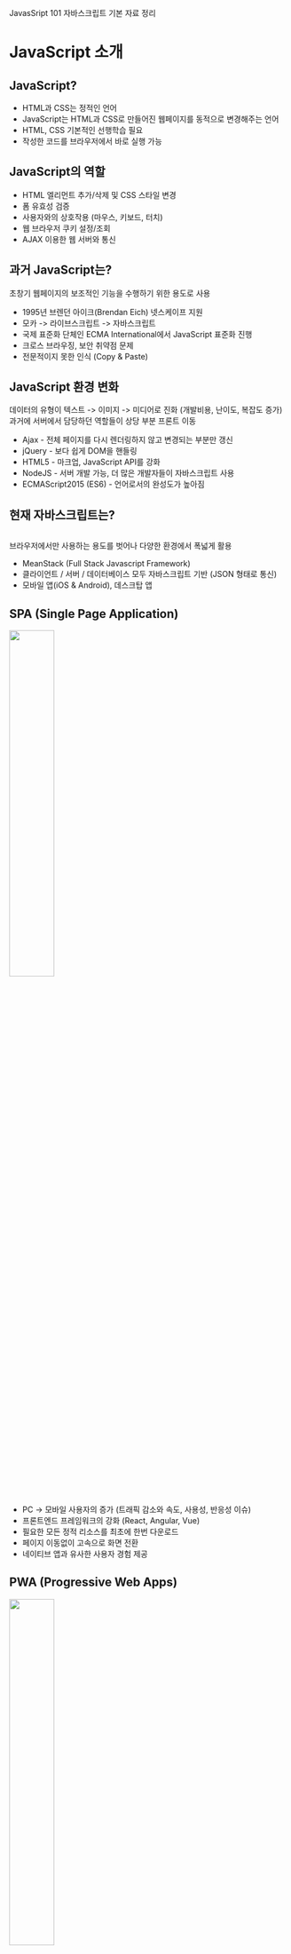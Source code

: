 JavasSript 101 자바스크립트 기본 자료 정리

# JavaScript 소개
## JavaScript?
* HTML과 CSS는 정적인 언어
* JavaScript는 HTML과 CSS로 만들어진 웹페이지를 동적으로 변경해주는 언어
* HTML, CSS 기본적인 선행학습 필요
* 작성한 코드를 브라우저에서 바로 실행 가능

## JavaScript의 역할
* HTML 엘리먼트 추가/삭제 및 CSS 스타일 변경
* 폼 유효성 검증
* 사용자와의 상호작용 (마우스, 키보드, 터치)
* 웹 브라우저 쿠키 설정/조회
* AJAX 이용한 웹 서버와 통신

## 과거 JavaScript는?
초창기 웹페이지의 보조적인 기능을 수행하기 위한 용도로 사용
* 1995년 브렌던 아이크(Brendan Eich) 넷스케이프 지원
* 모카 -> 라이브스크립트 -> 자바스크립트
* 국제 표준화 단체인 ECMA International에서 JavaScript 표준화 진행
* 크로스 브라우징, 보안 취약점 문제
* 전문적이지 못한 인식 (Copy & Paste)

## JavaScript 환경 변화
데이터의 유형이 텍스트 -> 이미지 -> 미디어로 진화 (개발비용, 난이도, 복잡도 증가)<br>
과거에 서버에서 담당하던 역할들이 상당 부분 프론트 이동

* Ajax - 전체 페이지를 다시 렌더링하지 않고 변경되는 부분만 갱신
* jQuery - 보다 쉽게 DOM을 핸들링
* HTML5 - 마크업, JavaScript API를 강화
* NodeJS - 서버 개발 가능, 더 많은 개발자들이 자바스크립트 사용
* ECMAScript2015 (ES6) - 언어로서의 완성도가 높아짐

## 현재 자바스크립트는?
<img src="img/js_all.png" alt="">

브라우저에서만 사용하는 용도를 벗어나 다양한 환경에서 폭넓게 활용
* MeanStack (Full Stack Javascript Framework)
* 클라이언트 / 서버 / 데이터베이스 모두 자바스크립트 기반 (JSON 형태로 통신)
* 모바일 앱(iOS & Android), 데스크탑 앱

## SPA (Single Page Application)
<img src="img/react_angular_vue.png" alt="" width="40%">

* PC -> 모바일 사용자의 증가 (트래픽 감소와 속도, 사용성, 반응성 이슈)
* 프론트엔드 프레임워크의 강화 (React, Angular, Vue)
* 필요한 모든 정적 리소스를 최초에 한번 다운로드
* 페이지 이동없이 고속으로 화면 전환
* 네이티브 앱과 유사한 사용자 경험 제공

## PWA (Progressive Web Apps)
<img src="img/unnamed.gif" alt="" width="40%">

최적화된 웹 성능에 모바일의 Native 기능을 결합한 최신 웹 앱
* 모바일 앱의 단점 (개발, 빌드, 배포, 검색 다운로드, 설치)
* 홈 화면 아이콘 추가, 오프라인 서비스, 푸시 알림 등 웹에서도 가능하게 하는 기술 (Service Worker, Manifest)

# JavaScript 시작
## 코드 작성 준비
* 아래 코드를 HTML head, body 태그 안에 작성
* script 태그의 src 속성을 사용하여 외부 js 파일 연결
```html
<!-- internal -->
<script type="text/javascript">
    //코드 작성

    //한줄주석
    /* 여러줄 주석 */
</script>

<!-- external -->
<script type="text/javascript" scr="js/ui/ui-base.js"></script>
```

## script 태그 위치
```html
<!DOCTYPE html>
<html>
<head>
    <title>HTML Page</title>
    <!--Bad-->
    <script scr="js/lib/jquery-1.9.1.min.js"></script>
    <script scr="js/ui/ui-base.js"></script>
</head>
<body>
    ...
    <!--Good-->
    <!--body 요소 안, 맨 마지막 위치-->
    <script scr="js/lib/jquery-1.9.1.min.js"></script>
    <script scr="js/ui/ui-base.js"></script>
</body>
</html>
```

## script 태그 속성
script src="script.js"
<img src="img/Normal-Execution.png " alt="" width="90%">

script **async** src="script.js"
<img src="img/Async-Execution.png " alt="" width="90%">

script **defer** src="script.js"
<img src="img/Defer-Execution.png " alt="" width="90%">


# 변수 (Variable)
## 변수 선언
* 숫자로 시작 할 수 없음
* 대소문자 구별
* 이미 정의된 예약어 사용 안됨 (var, function, new, typeof..)
```js
var number;
var str;

//한번에 선언 (콤마를 이용해 구분)
var number, str;

//숫자시작 X
var 1st = 10; //SyntaxError

//대소문자 구분, 완전히 다른변수
var value = 25;
var Value = 26;

//예약어 X
var function; //SyntaxError
```

## 변수의 중복 선언
변수의 중복 선언은 문법적으로 허용, 하지만 사용하지 않는 것이 좋음
```js
var x = 1;
console.log(x); //1

//중복 선언 (재정의)
var x = 100;
console.log(x); //100
```

## 변수 선언 시 var 키워드 생략 허용
의도하지 않게 변수를 전역화할 수 있으므로 사용하지 않는 것이 좋음
```js
x = 1;
console.log(x); //1
```
## 분산된 var 선언의 문제
```js
function myFunction() {
    console.log(foo); //① undefined
    //Why no ReferenceError? 예기치 않은 결과

    if(true) {
        var foo = 123;
        console.log(foo); //② 123
    }
}

myFunction();
```

## 변수 호이스팅 (Hoisting)
코드를 해석하기 전 var 선언 범위를 각 함수(스코프)의 상단으로 끌어 올림

```js
function myFunction() {
    //var foo; -> 변수는 호이스트 되었습니다.
    console.log(foo); //① undefined

    if(true) {
        var foo = 123;
        console.log(foo); //② 123
    }
}

myFunction();
```
첫 줄 이후 선언된 변수들은 호이스팅으로 인해 선언한 곳 이전부터 존재.
모든 변수들을 최상위에 함께 선안하고 값을 초기화 하는 것이 호이스팅으로 인해 발생할 수 있는 문제들을 줄일 수 있음

## 자료형 (Data type)
* 기본 자료형 - Boolean, null, undefined, Number, String, Symbol
* 객체형 - Object (Function, Array, Date, RegExp)
* 동적 타입 언어, 느슨한 타입 언어
* 변수 선언 시 타입 정의 없음
* 값을 할당할 때 데이터 형이 결정되는 것이 특징
* 같은 변수에 여러 데이터 타입의 값을 대입 가능 (가능한 변경하지 않는다)
```js
//값을 할당하지 않은 변수는 기본적으로 undefined
//자료형이 결정되지 않은 상태
var foo;
console.log(typeof foo); //undefined

//null은 개발자가 의도적으로 빈 값을 할당 (비어있는 변수)
var foo = 'Kim';
foo = null;  //참조 정보가 제거됨

foo = 3;
console.log(typeof foo);  //number

foo = 'Hi';
console.log(typeof foo);  //string

foo = true;
console.log(typeof foo);  //boolean

숫자를 다루다 보면 숫자 범위를 초과하거나 오류로 NaN
NaN (Not a Number) 숫자가 아니라는 뜻
```

## 네이밍 규칙
변수의 데이터 타입과 용도에 따라 접두사와 함께 붙여 사용 (헝가리안 표기법)
<table>
    <tr>
        <th style="text-align:left">접두사</th>
        <th style="text-align:left">데이터 타입</th>
        <th style="text-align:left">예시</th>
    </tr>
    <tr>
        <td>a</td>
        <td>Array</td>
        <td>aUsers</td>
    </tr>
    <tr>
        <td>s</td>
        <td>String</td>
        <td>sCompanyName</td>
    </tr>
    <tr>
        <td>n</td>
        <td>Number</td>
        <td>nTotalCount</td>
    </tr>
    <tr>
        <td>b</td>
        <td>Boolean</td>
        <td>bFlag, bActivation</td>
    </tr>
    <tr>
        <td>o</td>
        <td>Object</td>
        <td>oController</td>
    </tr>
    <tr>
        <td>ht</td>
        <td>Hash Table</td>
        <td>htUserInfo, htColorCode</td>
    </tr>
    <tr>
        <td>d</td>
        <td>Date</td>
        <td>dToday, dCurrentTime</td>
    </tr>
    <tr>
        <td>el</td>
        <td>Html Element</td>
        <td>elTableList</td>
    </tr>
    <tr>
        <td>rx</td>
        <td>Regular Expression</td>
        <td>rxEmailFormat</td>
    </tr>
</table>

## '==' vs '==='의 차이
* 동등 연산자 (==, !=) 값이 같으면 true (강제 형 변환 후 비교)
* 일치 연산자 (===, !==) 값이 같고 데이터 타입도 같아야만 true
* ==보다는 ===를 쓰는 것을 권장
```js
0 == ''     //true
0 == '0'     //true
1 == true     //true
null == undefined    //true

0 === ''     //false
0 === false    //false
1 === true     //false
null === undefined     //false
```

# 배열 (Array)
## 배열 생성
여러 개의 데이터 값을 하나의 변수에 할당할 때 사용
```js
var arr1 = []; //배열 리터럴 사용
var arr2 = new Array();
```

## 배열 요소 추가
* 필요한 index 위치에 값 할당 (순서에 맞게 값을 할당할 필요는 없음)
* 값이 할당되지 않은 index 요소의 값은 empty
* 배열의 길이는 최종 index 기준으로 산정
```js
//배열 요소에 index로 값 할당
var fruits = [];
fruits[0] = '사과';
fruits[1] = '배';
fruits[2] = '바나나';

//배열을 생성과 동시에 요소에 값 할당
var fruits = ['사과', '배', '바나나'];

var arr = [];
arr[0] = 'one';
arr[3] = 'three';
arr[7] = 'seven';
console.log(arr); //["one", empty × 2, "three", empty × 2, "seven"]
```

## 배열 요소 열거
배열 뒤 [ ]안에 index를 넣어 요소에 접근
```js
var fruits = ["사과", "배", "바나나"];
console.log(fruits[0]); //사과
console.log(fruits[1]); //배
console.log(fruits[2]); //바나나

//요소 갯수 (배열 길이)
console.log(fruits.length); //3

//for문 사용
for (var i = 0; i < fruits.length; i++) {
    console.log(i, fruits[i]); //0 사과, 1 배, 2 바나나
}
```
## 배열 메서드 (Array method)
* join – 문자열로 리턴
* reverse – 거꾸로 변경
* sort – 배열 정렬
* concat – 배열 이어 붙임
* slice – 부분 배열 반환
* splice – 삭제/추가
* push, pop – 맨뒤 추가/삭제
* shift, unshift – 맨앞 추가/삭제

```js
var testArray = ['aaa', 'bbb', 'ccc', 'ddd'];

//forEach - 배열의 모든 요소에 EDIT라는 문자열을 더하기, 메서드 수행 후 리턴값은 undefined
testArray.forEach(function (item, index, array) {
    array[index] = item + 'EDIT';
});
//메서드 수행 후 
console.log(testArray);
['aaaEDIT', 'bbbEDIT', 'cccEDIT', 'dddEDIT']


//map - 배열의 모든 요소에 NEW라는 문자열을 더하기, 메서드 수행 후 리턴값은 새로운 배열
var newArray = testArray.map(function (item, index, array) {
	return item + 'NEW';
});
//메서드 수행 후 원본 배열
console.log(testArray);
['aaa', 'bbb', 'ccc', 'ddd']
//메서드 수행 후 생성된 배열
console.log(newArray);
['aaaNEW', 'bbbNEW', 'cccNEW', 'dddNEW']


//filter - 배열의 요소가 a, b로 이루어져 있는것만 추출, 메서드가 종료되면 추출된 요소로만 이루어진 새로운 배열을 리턴
var newArray = testArray.filter(function (item, index, array) {
	return !!~item.search(/[ab]+/);
});
//메서드 수행 후 원본 배열
console.log(testArray);
['aaa', 'bbb', 'ccc', 'ddd']
//메서드 수행 후 생성된 배열
console.log(newArray);
['aaa', 'bbb']


var testArray = [1, 2, 3, 4, 5, 6, 7, 8, 9, 10];

//reduce - 각 콜백마다의 리턴값을 previousItem 으로 넘겨받아 어떤 작업을 수행, 메서드가 종료되면 마지막 콜백의 리턴값을 리턴
var result = testArray.reduce(function (previousItem, currentItem, index, array) {
	//반환된 결과는 다음번 콜백의 첫번째 파라메터로 다시 전달
	return previousItem + currentItem;
}, 0);
//메서드 수행 후 원본 배열
console.log(testArray);
[1, 2, 3, 4, 5, 6, 7, 8, 9, 10]
//메서드 수행 후 리턴값은 0부터 10까지의 합
console.log(result); //55


var data = [1, 2, 3, 4, 5];

//every - 배열의 모든 값이 조건 만족 true, 수행 중 false가 있으면 바로 수행 중단
var isAllOdd = data.every(val => { return val % 2 != 0 });
console.log(isAllOdd); //false

//some - 하나라도 특정 조건을 만족하면 true, 수행 중 true가 있으면 바로 수행 중단
var isSomeOdd = data.some(val => { return val % 2 != 0 });
console.log(isSomeOdd); //true
```

# 객체 (Object)
## 자동차 객체
* 현실세계의 객체를 프로그래밍적으로 접근하여 접목시킨 것을 객체라고 표현
* 모든 자동차는 같은 속성을 가지고 있지만 그 값은 각각 다르고, 다양한 기능을 수행
<table>
    <tr>
        <th width="30%">Object</th>
        <th width="35%">Properties</th>
        <th width="35%">Methods</th>
    </tr>
    <tr>
        <td rowspan="4"><img src="img/genesis.png" alt="" width="100%"></td>
        <td>car.name = 제네시스</td>
        <td>car.start()</td>
    </tr>
    <tr>
        <td>car.model = G70</td>
        <td>car.stop()</td>
    </tr>
    <tr>
        <td>car.weight = 1,695kg</td>
        <td>car.speedUp()</td>
    </tr>
    <tr>
        <td>car.color = white</td>
        <td>car.slowDown()</td>
    </tr>
</table>

## 객체 생성
자바스크립트는 객체 기반 언어. 기본자료형을 제외한 나머지 함수, 배열, 정규표현식 등 모두 객체
```js
var car = {}; //객체 리터럴 사용
var car = new Object();
```

## 객체 속성 (Property)
* 객체는 Key(속성명), Value(값)로 구성
* 빈 객체를 생성하고 변수와 함수를 그 안에 추가
* 이때 선언된 변수를 '프로퍼티', 함수는 '메서드'
```js
//객체 생성 후 프로퍼티를 추가
var car = {};
car.name = '제네시스';
car.model = 'G70';
car.weight = '1,695kg';
car.color = 'white';

//객체 생성과 동시에 프로퍼티를 추가
var car = {
    name: '제네시스',
    model: 'G70',
    weight: '1,695kg',
    color: 'white'
};
console.log(car.name); //제네시스
```
## 객체 메서드 (Method)
메서드 내부의 this는 해당 메소드를 호출한 객체에 바인딩
```js
var car = {
    name: '제네시스',
    model: 'G70',
    weight: '1,695kg',
    getName: function() {
        return this.name;
    }
};

var newCar = {
    name: 'BMW'
};

newCar.getName = car.getName;

car.getName(); //this는 car, this.name -> 제네시스
newCar.getName(); //this는 newCar, this.name -> BMW
```

# 함수 (Function)
## 함수선언식 (Function declaration)
함수는 주로 반복적으로 사용되는 구문을 미리 작성해 두고 필요할 때 호출
```js
function total(a, b) {
    return a + b;
}

//함수 호출
total(10, 20); //30
```
## 함수표현식 (Function expression)
함수표현식으로 정의한 함수는 함수명 생략 가능
```js
// 익명 함수표현식
var total = function(a, b) {
    return a + b;
};

//이전과 동일하게 호출
total(10, 20); //30
```

## 함수 호이스팅 (Function hoisting)
* 함수선언식 - 함수 선언의 위치와 상관없이 코드 내 어느 곳에서든지 호출 가능
* 함수표현식 - 호이스팅된 변수는 undefined로 초기화

함수선언식은 호출 전 반드시 선언해야 한다는 규칙 무시. 코드 구조를 엉성하게 만들 수 있어 함수표현식 사용을 권고

```js
//함수선언식
foo(); //hello (함수 호출을 먼저 하고, 함수 정의는 나중에 정의하는 -_-;)
function foo() {
    console.log('hello');
}

//함수표현식
foo(); //TypeError: foo is not a function
var foo = function() {
    console.log('hello');
};
foo(); //hello
```

함수선언식으로 정의된 함수는 자바스크립트 엔진이 스크립트가 로딩되는 시점에 바로 초기화하고 이를 VO(variable object)에 저장. 즉, 함수 선언, 초기화, 할당이 한번에. 
그렇기 때문에 함수 선언의 위치와는 상관없이 소스 내 어느 곳에서든지 호출이 가능

함수표현식은 스크립트 로딩 시점에 변수 객체(VO)에 함수를 할당하지 않고 runtime에 해석되고 실행

## 즉시실행함수 (IIFE)
* 함수의 정의와 동시에 실행되는 함수
* 최초 한번만 호출, 다시 호출할 수 없음
* 이러한 특징을 이용하여 초기화에 사용, 글로벌 영역 오염 방지
```js
// 익명 즉시실행함수(immediately-invoked function expression)
(function () {
    //code
}());
```

## 콜백 함수 (Callback function)
어떤 이벤트가 발생한 후 수행될 함수 (이벤트 핸들러, 비동기 처리)
```js
var button = document.getElementById('myButton');
button.addEventListener('click', function() {
    //콜백 함수
});

$.ajax({
    //..
    success: function() {
        //콜백 함수
    },
    error: function() {
        //콜백 함수
    }
});
```


# 유효범위 (Scope)
## 자바스크립트의 유효범위
* 전역 (Global Scope) - 코드 어디에서든지 참조
* 지역 (Local Scope or Function-Level Scope) - 정의된 함수 내에서만 참조

## 전역변수 (Global Scope)
* 자바스크립트는 특별한 시작점이 없음. 코드가 나타나는 즉시 해석되고 실행
* 글로벌 영역에 변수를 선언하면 어디에서든지 참조할 수 있는 전역변수
```js
//Global Scope
var global = 'global'; //전역변수

function foo() {
    console.log(global); //global
}
foo();
```

## Non Block-Level Scope
var로 선언된 변수는 Block-Level Scope를 사용하지 않으므로 x는 전역 변수
```js
//Global Scope
if (true) {
    var x = 5; //전역변수
}
console.log(x); //5
```

## 지역변수 (Function-Level Scope)
* 함수 내에 선언된 변수, 매개변수(parameter)는 해당 함수 내부에서만 사용 가능
* 함수 외부에서는 유효하지 않음
```js
function foo() {
    //Local Scope
    var local = 'local'; //지역변수
    console.log(local); //local
}
foo();
console.log(local); //ReferenceError: local is not defined
```

## 전역변수, 지역변수 동일한 이름 사용 시
* 지역변수를 우선하여 참조 (각기 다른 변수 객체가 생성)
* 혼란을 줄 수있는 동일한 변수 네이밍은 가급적 사용하지 않는 것이 좋음
```js
var global = 'global';

function foo() {
    var global = 'local';
    console.log(global); //local
}
foo();
console.log(global); //global
```

## 스코프 체인 (Scope Chain)
변수를 찾을 때 스코프 체인을 거슬러 올라가며 추적. 스코프 체인에서 가장 처음 발견한 변수의 값 반환
```js
var number1 = 1;
//③ func1 부모함수가 없기 때문에 전역 스코프에서 값을 찾음

function func1(){ //② 여기에도 없으면
    var number2 = 2;

    function func2(){
        var number3 = 3;
        //① 지역 스코프에서 number1, number2, number3 변수를 찾음
        //값이 없으면 부모 함수인 func1에서 검색
        console.log(number1 + number2 + number3); //6
    }
    func2();
}
func1();
```

## 클로저 (Closure)
* 내부함수는 외부함수의 지역변수에 접근 가능
* add()함수가 종료되더라도 내부변수 스코프 객체는 그대로 유지되는 클로저의 속성을 이용
* 클로저를 이용해 비공개 멤버(private) 생성
```js
function add() {
    var counter = 0; //counter는 외부에서 접근할 수 없는 비공개 멤버 (private)

    return function() { //반환된 객체를 통해 외부에 공개
        return ++counter;
    };
}
var foo = add(); //인스턴스 foo 생성
foo(); //1
foo(); //2

var bar = add(); //인스턴스 bar 생성 (새롭게 반환되는 인스턴스로 counter 초기화)
bar(); //1
bar(); //2
```

## var 생략 시 암묵적 전역
전역 스코프에서 변수 x를 찾고 존재하지 않으면 변수 x를 암묵적으로 전역변수로 선언
```js 
function foo() {
    x = 1; //var 생략 시 전역변수
    var y = 2;
}
foo();

console.log(x); //1
```

## 변수명의 중복
* 파일이 분리되어 있어도 글로벌 스코프는 하나
* 글로벌 스코프에 선언된 변수나 함수는 코드 내의 어디서든지 접근 가능
* 반드시 var를 붙여서 변수 선언 (예상치 못한 결과 발생)

```html
<!DOCTYPE html>
<html>
<body>
    <script scr="x.js"></script>
    <script scr="y.js"></script>
</body>
</html>
```
```js
//x.js
function foo (){
    // var i = 0;
    i = 0;
}

//y.js
for(var i = 0; i < 5; i++){
    foo();
    console.log(i); //무한 루프
}
```

## Javascript의 문제점
전역변수 사용으로 인해 잠재적인 오류가 발생 할 수 있음
* 글로벌 스코프가 쉽게 오염
* 동일한 이름을 가진 변수 사용
* 올바른 의존성 순서
* 필요한 코드와 필요하지 않는 코드를 구분하는 것이 매우 어려운 일

## 최소한의 전역변수 사용
다음과 같이 전역변수 객체 하나를 만들어 사용 (네임스페이스)
```js
//기존에 동일한 이름을 갖는 네임스페이스가 존재하는지 검사
//동일한 이름을 갖는 네임스페이스가 없을 경우에만 네임스페이스를 정의
if(typeof MYAPP === 'undefined') {
    var MYAPP = {};
}

//위 코드를 간소화 하면 아래와 같이 작성
var MYAPP = MYAPP || {};

MYAPP.student = {
    name: 'Kim',
    gender: 'male'
};

console.log(MYAPP.student.name); //Kim
```

## 즉시실행함수 전역변수 사용 억제
* 즉시 실행 함수는 즉시 실행되고 그 후 전역에서 바로 사라짐
* 전역변수를 만들지 않으므로 라이브러리 등에 자주 사용
```js
(function() {
    var MYAPP = MYAPP || {};
    MYAPP.student = {
        name: 'Kim',
        gender: 'male'
    };
    console.log(MYAPP.student.name);

    //code...
}());

console.log(MYAPP.student.name); //ReferenceError: MYAPP is not defined
```

# 객체지향 프로그래밍 (OOP)
## 객체지향 자바스크립트
* JavaScript는 클래스라는 개념이 없음
* 프로토타입 기반(prototype-based)의 객체지향 언어
* 객체가 다른 객체에 속성들을 물려줄 수 있도록 하기 위해 프로토타입 사용 (코드 재활용)

## JavaScript 프로토타입 (Prototype)
자바스크립트의 모든 객체는 자신의 부모 역할을 하는 객체와 연결 (__ proto __ 숨은링크) 부모 객체의 프로퍼티, 메소드를 상속받아 사용 가능

자기 자신을 생성하기 위해 사용된 객체 원형을 프로토타입


* __ proto __ (숨은링크) : 상위에서 물려받은 객체의 프로토타입에 대한 정보
* prototype 속성 : 자신을 원형으로 만들어질 새로운 객체들. 즉 하위로 물려줄 연결에 대한 속성

## Object.prototype
* 객체 리터럴 방식으로 생성된 객체의 경우 부모는 Object.prototype
* Object.prototype은 자바스크립트 모든 객체의 최상위 부모

student 객체는 __ proto __ 라는 숨겨진 내부 프로퍼티에 자신의 부모 Object.prototype 객체와 연결
```js
var student = {
    name: 'Kim',
    score: 90
};
console.log(student.valueOf()); //Object {name: "Kim", score: 90}
```
 <img src="img/proto.png" alt="">

student 객체의 __ proto __ 프로퍼티가 가리키는 객체가 바로 Object.prototype 객체이며 hasOwnProperty(), toString(), valueOf() 등과 같은 모든 객체에서 호출 가능한 자바스크립트 기본 내장 메서드가 포함되어 있다.

## Array.prototype
배열 역시 __ proto __ 라는 숨겨진 내부 프로퍼티에 자신의 부모 Array.prototype 객체와 연결<br>모든 배열에 존재하는 length, push(), pop().. 등과 같은 메서드들을 상속
```js
var myArray = [];
console.log(myArray.length); //0
```

<img src="img/proto_array.png" alt="">

## Function.prototype
__ proto __ 라는 숨겨진 내부 프로퍼티에 자신의 부모 Function.prototype 객체와 연결<br>
함수는 prototype 속성을 이용해 또 다른 객체의 원형이 될 수 있음
```js
function sum(x, y) { ... }
```
 <img src="img/proto_function.png" alt="">

프로토타입은 객체를 확장하고 객체 지향적인 프로그래밍이 가능

 ```js
var Person = (function() {
    //생성자 함수 Constructor
    function Person(name) {
        this._name = name;
    }

    //sayHi()함수를 하나만 만들어
    //객체의 인스턴스들이 재사용을 위해서 프로토타입 안에 정의
    Person.prototype.sayHi = function () {
        console.log('Hi! ' + this._name);
    };

    return Person;
}());

var me = new Person('Kim'); //new 연산자를 통해 인스턴스를 me 생성
me.sayHi(); //Hi! Kim

var you = new Person('Lee'); //인스턴스 you 생성
you.sayHi(); //Hi! Lee
```